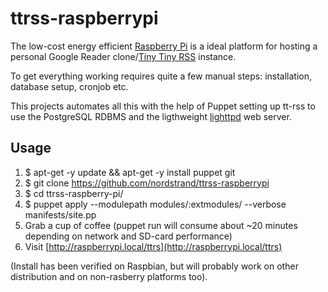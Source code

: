 ttrss-raspberrypi
=================

The low-cost energy efficient [Raspberry Pi](http://www.raspberrypi.org/) is a ideal platform for hosting a personal Google Reader clone/[Tiny Tiny RSS](http://tt-rss.org/) instance.

To get everything working requires quite a few manual steps: installation, database setup, cronjob etc.

This projects automates all this with the help of Puppet setting up tt-rss to use the PostgreSQL RDBMS and the ligthweight [lighttpd](http://www.lighttpd.net/) web server.

## Usage
1. $ apt-get -y update && apt-get -y install puppet git
2. $ git clone https://github.com/nordstrand/ttrss-raspberrypi
3. $ cd ttrss-raspberry-pi/
4. $ puppet apply --modulepath modules/:extmodules/ --verbose  manifests/site.pp
5. Grab a cup of coffee (puppet run will consume about ~20 minutes depending on network and SD-card performance)
6. Visit [http://raspberrypi.local/ttrs](http://raspberrypi.local/ttrs)

(Install has been verified on Raspbian, but will probably work on other distribution and on non-rasberry platforms too).
